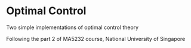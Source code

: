 # Optimal Control
Two simple implementations of optimal control theory 

Following the part 2 of MA5232 course, National University of Singapore
